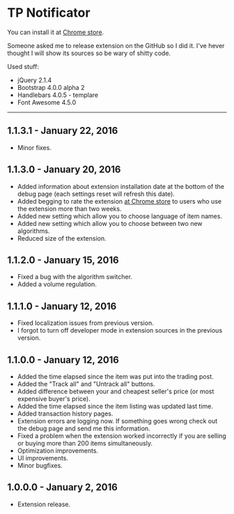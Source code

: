 # TP Notificator
You can install it at [Chrome store](https://chrome.google.com/webstore/detail/fmfminppfcknlpekeffahpnpfahmhojk).

Someone asked me to release extension on the GitHub so I did it. I've hever thought I will show its sources so be wary of shitty code.

Used stuff:
* jQuery 2.1.4
* Bootstrap 4.0.0 alpha 2
* Handlebars 4.0.5 - templare
* Font Awesome 4.5.0

---

## 1.1.3.1 - January 22, 2016
* Minor fixes. 

## 1.1.3.0 - January 20, 2016
* Added information about extension installation date at the bottom of the debug page (each settings reset will refresh this date).
* Added begging to rate the extension [at Chrome store](https://chrome.google.com/webstore/detail/guild-wars-2-trading-post/fmfminppfcknlpekeffahpnpfahmhojk) to users who use the extension more than two weeks.
* Added new setting which allow you to choose language of item names.
* Added new setting which allow you to choose between two new algorithms.
* Reduced size of the extension.

## 1.1.2.0 - January 15, 2016
* Fixed a bug with the algorithm switcher.
* Added a volume regulation.

## 1.1.1.0 - January 12, 2016
* Fixed localization issues from previous version.
* I forgot to turn off developer mode in extension sources in the previous version.

## 1.1.0.0 - January 12, 2016
* Added the time elapsed since the item was put into the trading post.
* Added the "Track all" and "Untrack all" buttons.
* Added difference between your and cheapest seller's price (or most expensive buyer's price).
* Added the time elapsed since the item listing was updated last time.
* Added transaction history pages.
* Extension errors are logging now. If something goes wrong check out the debug page and send me this information.
* Fixed a problem when the extension worked incorrectly if you are selling or buying more than 200 items simultaneously.
* Optimization improvements.
* UI improvements.
* Minor bugfixes.

## 1.0.0.0 - January 2, 2016
* Extension release.
